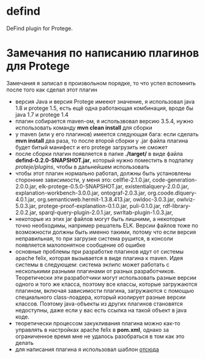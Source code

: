 # defind
DeFind plugin for Protege.

# Замечания по написанию плагинов для Protege

Замечания я записал в произвольном порядке, то что успел вспомнить после того как сделал этот плагин

* версия Java и версия Protege имееют значение, я использовал java 1.8 и protege 1.5, есть ещё одна работающая комбинация, вроде бы java 1.7 и protege 1.4
* плагин собирается maven-ом, я использвовал версию 3.5.4, нужно использовать команду **mvn clean install** для сборки
* у maven (или у его плагинов) имеется следующая бага: если сделать **mvn install** два раза, то после второй сборки у .jar файла плагина будет битый манифест и его protege загрузить не сможет
* после сборки плагин появляется в папке **./target/** в виде файла **defind-0.2.0-SNAPSHOT.jar**, который нужно поместить в подпапку *proteje/plugins*, чтобы в дальнейшем использовать
* чтобы этот плагин нормально работал, должны быть установлены сторонние зависимости, у меня это: cellfie-2.1.0.jar, code-generation-2.0.0.jar, elk-protege-0.5.0-SNAPSHOT.jar, existentialquery-2.0.0.jar, explanation-workbench-3.0.0.jar, ontograf-2.0.3.jar, org.coode.dlquery-4.0.1.jar, org.semanticweb.hermit-1.3.8.413.jar, owldoc-3.0.3.jar, owlviz-5.0.3.jar, protege-proof-explanation-0.1.0.jar, puli-0.1.0.jar, rdf-library-2.0.2.jar, sparql-query-plugin-2.0.1.jar, swrltab-plugin-1.0.3.jar,
* некоторые из этих jar файлов могут быть лишними, а некоторые точно необходимы, например решатель ELK. Версии файлов тоже по возможности должны быть именно такими, потому что если версия неправильная, то при загрузке система рушится, в консоли появляется малопонятное сообщение об ошибке
* основные проблемы при разработке плагинов идут от системы apache felix, которая вызывается в виде плагина к maven. Идея системы в следующем: система эклипс может работать с несколькими разными плагинами от разных разработчиков. Теоретически эти разработчики могут использовать разные версии одного и того же класса, поэтому все классы, которые загружаются плагином, включая зависимости плагина, загружаются с помощью специального class-лоадера, который изолирует разные версии классов. Поэтому java-объекты из других плагинов становятся недоступны, даже если у вас есть ссылка на такой объект в java коде.
* теоретически процессом закукливания плагина можно как-то управлять в настройках apache felix в **pom.xml**, однако за ограниченное время мне не удалось разобраться в том как это делать
* для написания плагина я использовал шаблон [отсюда](https://github.com/protegeproject/protege-plugin-examples)
    
     
